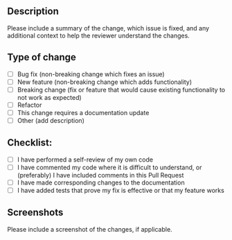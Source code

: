 ## Description

Please include a summary of the change, which issue is fixed, and any additional context to help the reviewer understand the changes.

## Type of change

- [ ] Bug fix (non-breaking change which fixes an issue)
- [ ] New feature (non-breaking change which adds functionality)
- [ ] Breaking change (fix or feature that would cause existing functionality to not work as expected)
- [ ] Refactor
- [ ] This change requires a documentation update
- [ ] Other (add description)

## Checklist:

- [ ] I have performed a self-review of my own code
- [ ] I have commented my code where it is difficult to understand, or (preferably) I have included comments in this Pull Request
- [ ] I have made corresponding changes to the documentation
- [ ] I have added tests that prove my fix is effective or that my feature works

## Screenshots

Please include a screenshot of the changes, if applicable.

